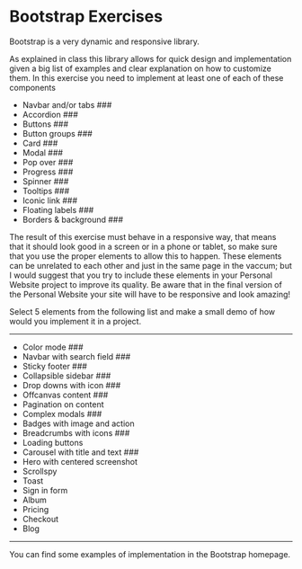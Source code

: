 # Bootstrap Exercises

Bootstrap is a very dynamic and responsive library.

As explained in class this library allows for quick design and implementation given a big list of examples and clear explanation on how to customize them.
In this exercise you need to implement at least one of each of these components

- Navbar and/or tabs ###
- Accordion ###
- Buttons ###
- Button groups ###
- Card ###
- Modal ###
- Pop over ###
- Progress ###
- Spinner ###
- Tooltips ###
- Iconic link ###
- Floating labels ###
- Borders & background ###

The result of this exercise must behave in a responsive way, that means that it should look good in a screen or in a phone or tablet, so make sure that you use the proper elements to allow this to happen. These elements can be unrelated to each other and just in the same page in the vaccum; but I would suggest that you try to include these elements in your Personal Website project to improve its quality. Be aware that in the final version of the Personal Website your site will have to be responsive and look amazing!

Select 5 elements from the following list and make a small demo of how would you implement it in a project.

---

- Color mode ###
- Navbar with search field ###
- Sticky footer ###
- Collapsible sidebar ###
- Drop downs with icon ###
- Offcanvas content ###
- Pagination on content
- Complex modals ###
- Badges with image and action
- Breadcrumbs with icons ###
- Loading buttons
- Carousel with title and text ###
- Hero with centered screenshot
- Scrollspy
- Toast
- Sign in form
- Album
- Pricing
- Checkout
- Blog

---

You can find some examples of implementation in the Bootstrap homepage.
